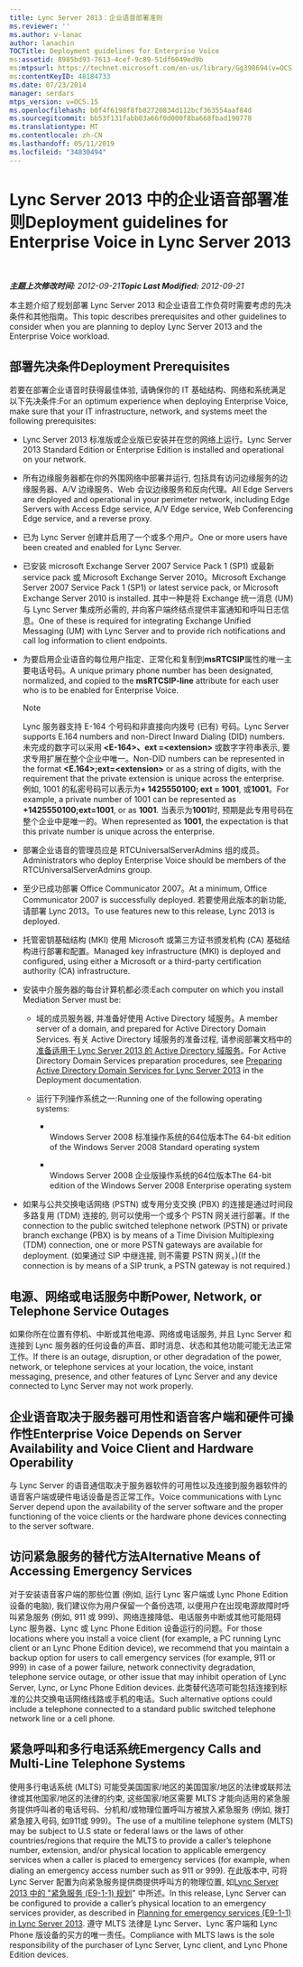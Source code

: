 ```yaml
---
title: Lync Server 2013：企业语音部署准则
ms.reviewer: ''
ms.author: v-lanac
author: lanachin
TOCTitle: Deployment guidelines for Enterprise Voice
ms:assetid: 8985bd93-7613-4cef-9c89-51df6049ed9b
ms:mtpsurl: https://technet.microsoft.com/en-us/library/Gg398694(v=OCS.15)
ms:contentKeyID: 48184733
ms.date: 07/23/2014
manager: serdars
mtps_version: v=OCS.15
ms.openlocfilehash: b0f4f6198f8fb82720834d112bcf363554aaf84d
ms.sourcegitcommit: bb53f131fabb03a66f0d000f8ba668fbad190778
ms.translationtype: MT
ms.contentlocale: zh-CN
ms.lasthandoff: 05/11/2019
ms.locfileid: "34830494"
---
```

<div data-xmlns="http://www.w3.org/1999/xhtml">

<div class="topic" data-xmlns="http://www.w3.org/1999/xhtml" data-msxsl="urn:schemas-microsoft-com:xslt" data-cs="http://msdn.microsoft.com/en-us/">

<div data-asp="http://msdn2.microsoft.com/asp">

# <a name="deployment-guidelines-for-enterprise-voice-in-lync-server-2013"></a><span data-ttu-id="bc21c-102">Lync Server 2013 中的企业语音部署准则</span><span class="sxs-lookup"><span data-stu-id="bc21c-102">Deployment guidelines for Enterprise Voice in Lync Server 2013</span></span>

</div>

<div id="mainSection">

<div id="mainBody">

<span> </span>

<span data-ttu-id="bc21c-103">_**主题上次修改时间:** 2012-09-21_</span><span class="sxs-lookup"><span data-stu-id="bc21c-103">_**Topic Last Modified:** 2012-09-21_</span></span>

<span data-ttu-id="bc21c-104">本主题介绍了规划部署 Lync Server 2013 和企业语音工作负荷时需要考虑的先决条件和其他指南。</span><span class="sxs-lookup"><span data-stu-id="bc21c-104">This topic describes prerequisites and other guidelines to consider when you are planning to deploy Lync Server 2013 and the Enterprise Voice workload.</span></span>

<div>

## <a name="deployment-prerequisites"></a><span data-ttu-id="bc21c-105">部署先决条件</span><span class="sxs-lookup"><span data-stu-id="bc21c-105">Deployment Prerequisites</span></span>

<span data-ttu-id="bc21c-106">若要在部署企业语音时获得最佳体验, 请确保你的 IT 基础结构、网络和系统满足以下先决条件:</span><span class="sxs-lookup"><span data-stu-id="bc21c-106">For an optimum experience when deploying Enterprise Voice, make sure that your IT infrastructure, network, and systems meet the following prerequisites:</span></span>

  - <span data-ttu-id="bc21c-107">Lync Server 2013 标准版或企业版已安装并在您的网络上运行。</span><span class="sxs-lookup"><span data-stu-id="bc21c-107">Lync Server 2013 Standard Edition or Enterprise Edition is installed and operational on your network.</span></span>

  - <span data-ttu-id="bc21c-108">所有边缘服务器都在你的外围网络中部署并运行, 包括具有访问边缘服务的边缘服务器、A/V 边缘服务、Web 会议边缘服务和反向代理。</span><span class="sxs-lookup"><span data-stu-id="bc21c-108">All Edge Servers are deployed and operational in your perimeter network, including Edge Servers with Access Edge service, A/V Edge service, Web Conferencing Edge service, and a reverse proxy.</span></span>

  - <span data-ttu-id="bc21c-109">已为 Lync Server 创建并启用了一个或多个用户。</span><span class="sxs-lookup"><span data-stu-id="bc21c-109">One or more users have been created and enabled for Lync Server.</span></span>

  - <span data-ttu-id="bc21c-110">已安装 microsoft Exchange Server 2007 Service Pack 1 (SP1) 或最新 service pack 或 Microsoft Exchange Server 2010。</span><span class="sxs-lookup"><span data-stu-id="bc21c-110">Microsoft Exchange Server 2007 Service Pack 1 (SP1) or latest service pack, or Microsoft Exchange Server 2010 is installed.</span></span> <span data-ttu-id="bc21c-111">其中一种是将 Exchange 统一消息 (UM) 与 Lync Server 集成所必需的, 并向客户端终结点提供丰富通知和呼叫日志信息。</span><span class="sxs-lookup"><span data-stu-id="bc21c-111">One of these is required for integrating Exchange Unified Messaging (UM) with Lync Server and to provide rich notifications and call log information to client endpoints.</span></span>

  - <span data-ttu-id="bc21c-112">为要启用企业语音的每位用户指定、正常化和复制到**msRTCSIP**属性的唯一主要电话号码。</span><span class="sxs-lookup"><span data-stu-id="bc21c-112">A unique primary phone number has been designated, normalized, and copied to the **msRTCSIP-line** attribute for each user who is to be enabled for Enterprise Voice.</span></span>
    
    <div>
    

    > [!NOTE]  
    > <span data-ttu-id="bc21c-113">Lync 服务器支持 E-164 个号码和非直接向内拨号 (已有) 号码。</span><span class="sxs-lookup"><span data-stu-id="bc21c-113">Lync Server supports E.164 numbers and non-Direct Inward Dialing (DID) numbers.</span></span> <span data-ttu-id="bc21c-114">未完成的数字可以采用<STRONG> &lt;E-164&gt;、ext =&lt;extension&gt; </STRONG>或数字字符串表示, 要求专用扩展在整个企业中唯一。</span><span class="sxs-lookup"><span data-stu-id="bc21c-114">Non-DID numbers can be represented in the format <STRONG>&lt;E.164&gt;;ext=&lt;extension&gt;</STRONG> or as a string of digits, with the requirement that the private extension is unique across the enterprise.</span></span> <span data-ttu-id="bc21c-115">例如, 1001 的私密号码可以表示为<STRONG>+ 1425550100; ext = 1001</STRONG>, 或<STRONG>1001</STRONG>。</span><span class="sxs-lookup"><span data-stu-id="bc21c-115">For example, a private number of 1001 can be represented as <STRONG>+1425550100;ext=1001</STRONG>, or as <STRONG>1001</STRONG>.</span></span> <span data-ttu-id="bc21c-116">当表示为<STRONG>1001</STRONG>时, 预期是此专用号码在整个企业中是唯一的。</span><span class="sxs-lookup"><span data-stu-id="bc21c-116">When represented as <STRONG>1001</STRONG>, the expectation is that this private number is unique across the enterprise.</span></span>

    
    </div>

  - <span data-ttu-id="bc21c-117">部署企业语音的管理员应是 RTCUniversalServerAdmins 组的成员。</span><span class="sxs-lookup"><span data-stu-id="bc21c-117">Administrators who deploy Enterprise Voice should be members of the RTCUniversalServerAdmins group.</span></span>

  - <span data-ttu-id="bc21c-118">至少已成功部署 Office Communicator 2007。</span><span class="sxs-lookup"><span data-stu-id="bc21c-118">At a minimum, Office Communicator 2007 is successfully deployed.</span></span> <span data-ttu-id="bc21c-119">若要使用此版本的新功能, 请部署 Lync 2013。</span><span class="sxs-lookup"><span data-stu-id="bc21c-119">To use features new to this release, Lync 2013 is deployed.</span></span>

  - <span data-ttu-id="bc21c-120">托管密钥基础结构 (MKI) 使用 Microsoft 或第三方证书颁发机构 (CA) 基础结构进行部署和配置。</span><span class="sxs-lookup"><span data-stu-id="bc21c-120">Managed key infrastructure (MKI) is deployed and configured, using either a Microsoft or a third-party certification authority (CA) infrastructure.</span></span>

  - <span data-ttu-id="bc21c-121">安装中介服务器的每台计算机都必须:</span><span class="sxs-lookup"><span data-stu-id="bc21c-121">Each computer on which you install Mediation Server must be:</span></span>
    
      - <span data-ttu-id="bc21c-122">域的成员服务器, 并准备好使用 Active Directory 域服务。</span><span class="sxs-lookup"><span data-stu-id="bc21c-122">A member server of a domain, and prepared for Active Directory Domain Services.</span></span> <span data-ttu-id="bc21c-123">有关 Active Directory 域服务的准备过程, 请参阅部署文档中的[准备适用于 Lync Server 2013 的 Active Directory 域服务](lync-server-2013-preparing-active-directory-domain-services.md)。</span><span class="sxs-lookup"><span data-stu-id="bc21c-123">For Active Directory Domain Services preparation procedures, see [Preparing Active Directory Domain Services for Lync Server 2013](lync-server-2013-preparing-active-directory-domain-services.md) in the Deployment documentation.</span></span>
    
      - <span data-ttu-id="bc21c-124">运行下列操作系统之一:</span><span class="sxs-lookup"><span data-stu-id="bc21c-124">Running one of the following operating systems:</span></span>
        
          - <span></span>  
            <span data-ttu-id="bc21c-125">Windows Server 2008 标准操作系统的64位版本</span><span class="sxs-lookup"><span data-stu-id="bc21c-125">The 64-bit edition of the Windows Server 2008 Standard operating system</span></span>
        
          - <span></span>  
            <span data-ttu-id="bc21c-126">Windows Server 2008 企业版操作系统的64位版本</span><span class="sxs-lookup"><span data-stu-id="bc21c-126">The 64-bit edition of the Windows Server 2008 Enterprise operating system</span></span>

  - <span data-ttu-id="bc21c-127">如果与公共交换电话网络 (PSTN) 或专用分支交换 (PBX) 的连接是通过时间段多路复用 (TDM) 连接的, 则可以使用一个或多个 PSTN 网关进行部署。</span><span class="sxs-lookup"><span data-stu-id="bc21c-127">If the connection to the public switched telephone network (PSTN) or private branch exchange (PBX) is by means of a Time Division Multiplexing (TDM) connection, one or more PSTN gateways are available for deployment.</span></span> <span data-ttu-id="bc21c-128">(如果通过 SIP 中继连接, 则不需要 PSTN 网关。)</span><span class="sxs-lookup"><span data-stu-id="bc21c-128">(If the connection is by means of a SIP trunk, a PSTN gateway is not required.)</span></span>

</div>

<div>

## <a name="power-network-or-telephone-service-outages"></a><span data-ttu-id="bc21c-129">电源、网络或电话服务中断</span><span class="sxs-lookup"><span data-stu-id="bc21c-129">Power, Network, or Telephone Service Outages</span></span>

<span data-ttu-id="bc21c-130">如果你所在位置有停机、中断或其他电源、网络或电话服务, 并且 Lync Server 和连接到 Lync 服务器的任何设备的声音、即时消息、状态和其他功能可能无法正常工作。</span><span class="sxs-lookup"><span data-stu-id="bc21c-130">If there is an outage, disruption, or other degradation of the power, network, or telephone services at your location, the voice, instant messaging, presence, and other features of Lync Server and any device connected to Lync Server may not work properly.</span></span>

</div>

<div>

## <a name="enterprise-voice-depends-on-server-availability-and-voice-client-and-hardware-operability"></a><span data-ttu-id="bc21c-131">企业语音取决于服务器可用性和语音客户端和硬件可操作性</span><span class="sxs-lookup"><span data-stu-id="bc21c-131">Enterprise Voice Depends on Server Availability and Voice Client and Hardware Operability</span></span>

<span data-ttu-id="bc21c-132">与 Lync Server 的语音通信取决于服务器软件的可用性以及连接到服务器软件的语音客户端或硬件电话设备是否正常工作。</span><span class="sxs-lookup"><span data-stu-id="bc21c-132">Voice communications with Lync Server depend upon the availability of the server software and the proper functioning of the voice clients or the hardware phone devices connecting to the server software.</span></span>

</div>

<div>

## <a name="alternative-means-of-accessing-emergency-services"></a><span data-ttu-id="bc21c-133">访问紧急服务的替代方法</span><span class="sxs-lookup"><span data-stu-id="bc21c-133">Alternative Means of Accessing Emergency Services</span></span>

<span data-ttu-id="bc21c-134">对于安装语音客户端的那些位置 (例如, 运行 Lync 客户端或 Lync Phone Edition 设备的电脑), 我们建议你为用户保留一个备份选项, 以便用户在出现电源故障时呼叫紧急服务 (例如, 911 或 999)、网络连接降低、电话服务中断或其他可能阻碍 Lync 服务器、Lync 或 Lync Phone Edition 设备运行的问题。</span><span class="sxs-lookup"><span data-stu-id="bc21c-134">For those locations where you install a voice client (for example, a PC running Lync client or an Lync Phone Edition device), we recommend that you maintain a backup option for users to call emergency services (for example, 911 or 999) in case of a power failure, network connectivity degradation, telephone service outage, or other issue that may inhibit operation of Lync Server, Lync, or Lync Phone Edition devices.</span></span> <span data-ttu-id="bc21c-135">此类替代选项可能包括连接到标准的公共交换电话网络线路或手机的电话。</span><span class="sxs-lookup"><span data-stu-id="bc21c-135">Such alternative options could include a telephone connected to a standard public switched telephone network line or a cell phone.</span></span>

</div>

<div>

## <a name="emergency-calls-and-multi-line-telephone-systems"></a><span data-ttu-id="bc21c-136">紧急呼叫和多行电话系统</span><span class="sxs-lookup"><span data-stu-id="bc21c-136">Emergency Calls and Multi-Line Telephone Systems</span></span>

<span data-ttu-id="bc21c-137">使用多行电话系统 (MLTS) 可能受美国国家/地区的美国国家/地区的法律或联邦法律或其他国家/地区的法律的约束, 这些国家/地区需要 MLTS 才能向适用的紧急服务提供呼叫者的电话号码、分机和/或物理位置呼叫方被放入紧急服务 (例如, 拨打紧急接入号码, 如911或 999)。</span><span class="sxs-lookup"><span data-stu-id="bc21c-137">The use of a multiline telephone system (MLTS) may be subject to U.S state or federal laws or the laws of other countries/regions that require the MLTS to provide a caller’s telephone number, extension, and/or physical location to applicable emergency services when a caller is placed to emergency services (for example, when dialing an emergency access number such as 911 or 999).</span></span> <span data-ttu-id="bc21c-138">在此版本中, 可将 Lync Server 配置为向紧急服务提供商提供呼叫方的物理位置, 如[Lync Server 2013 中的 "紧急服务 (E9-1-1) 规划](lync-server-2013-planning-for-emergency-services-e9-1-1.md)" 中所述。</span><span class="sxs-lookup"><span data-stu-id="bc21c-138">In this release, Lync Server can be configured to provide a caller’s physical location to an emergency services provider, as described in [Planning for emergency services (E9-1-1) in Lync Server 2013](lync-server-2013-planning-for-emergency-services-e9-1-1.md).</span></span> <span data-ttu-id="bc21c-139">遵守 MLTS 法律是 Lync Server、Lync 客户端和 Lync Phone 版设备的买方的唯一责任。</span><span class="sxs-lookup"><span data-stu-id="bc21c-139">Compliance with MLTS laws is the sole responsibility of the purchaser of Lync Server, Lync client, and Lync Phone Edition devices.</span></span>

</div>

</div>

<span> </span>

</div>

</div>

</div>

